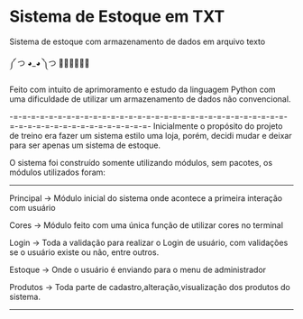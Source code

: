 # Sistema de Estoque em TXT
 Sistema de estoque com armazenamento de dados em arquivo texto

༼ つ ◕_◕ ༽つ 🐍🐍🐍🐍🐍🐍


Feito com intuito de aprimoramento e estudo da linguagem Python com uma dificuldade de utilizar um armazenamento de dados não convencional.
                                                                                               
-=-=-=-=-=-=-=-=-=-=-=-=-=-=-=-=-=-=-=-=-=-=-=-=-=-=-=-=-=-=-=-=-=-=-=-=-=-=-=-=-=-=-=-=-=-=-=-
Inicialmente o propósito do projeto de treino era fazer um sistema estilo uma loja, porém, decidi mudar e deixar para ser apenas um sistema de estoque.

O sistema foi construído somente utilizando módulos, sem pacotes, os módulos utilizados foram:
_______________________________________________________________________________________________________________________
Principal → Módulo inicial do sistema onde acontece a primeira interação com usuário

Cores → Módulo feito com uma única função de utilizar cores no terminal 

Login → Toda a validação para realizar o Login de usuário, com validações se o usuário existe ou não, entre outros.

Estoque → Onde o usuário é enviando para o menu de administrador

Produtos → Toda parte de cadastro,alteração,visualização dos produtos do sistema.
_______________________________________________________________________________________________________________________

